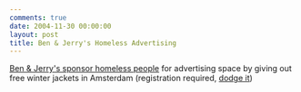 ```yaml
---
comments: true
date: 2004-11-30 00:00:00
layout: post
title: Ben & Jerry's Homeless Advertising
---
```


[Ben & Jerry's sponsor homeless people](http://media.guardian.co.uk/columnists/story/0,7550,1362270,00.html) for advertising space by giving out free winter jackets in Amsterdam (registration required, [dodge it](http://www.bugmenot.com/view.php?url=http%3A%2F%2Fmedia.guardian.co.uk))
